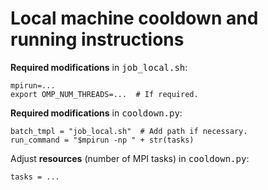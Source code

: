 # Local machine cooldown and running instructions

**Required modifications** in <tt>job_local.sh</tt>:

	mpirun=...
	export OMP_NUM_THREADS=...  # If required.

**Required modifications** in <tt>cooldown.py</tt>:

	batch_tmpl = "job_local.sh"  # Add path if necessary.
	run_command = "$mpirun -np " + str(tasks)

Adjust **resources** (number of MPI tasks) in <tt>cooldown.py</tt>:

	tasks = ...
